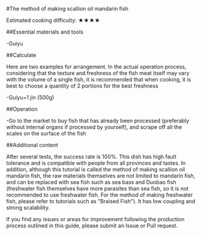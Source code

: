 #The method of making scallion oil mandarin fish

Estimated cooking difficulty: ★★★★

##Essential materials and tools

-Guiyu

##Calculate

Here are two examples for arrangement. In the actual operation process, considering that the texture and freshness of the fish meat itself may vary with the volume of a single fish, it is recommended that when cooking, it is best to choose a quantity of 2 portions for the best freshness

-Guiyu=1 jin (500g)

##Operation

-Go to the market to buy fish that has already been processed (preferably without internal organs if processed by yourself), and scrape off all the scales on the surface of the fish

##Additional content

After several tests, the success rate is 100%. This dish has high fault tolerance and is compatible with people from all provinces and tastes. In addition, although this tutorial is called the method of making scallion oil mandarin fish, the raw materials themselves are not limited to mandarin fish, and can be replaced with sea fish such as sea bass and Duobao fish (freshwater fish themselves have more parasites than sea fish, so it is not recommended to use freshwater fish. For the method of making freshwater fish, please refer to tutorials such as "Braised Fish"). It has low coupling and strong scalability.

If you find any issues or areas for improvement following the production process outlined in this guide, please submit an Issue or Pull request.